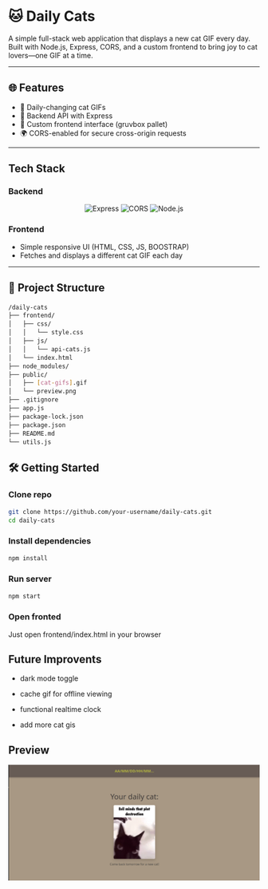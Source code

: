 # 🐱 Daily Cats

A simple full-stack web application that displays a new cat GIF every day.  
Built with Node.js, Express, CORS, and a custom frontend to bring joy to cat lovers—one GIF at a time.

---

## 🌐 Features

- 🐾 Daily-changing cat GIFs
- 🔁 Backend API with Express
- 🎨 Custom frontend interface (gruvbox pallet)
- 🌍 CORS-enabled for secure cross-origin requests

---

## Tech Stack

### Backend

<center>

![Express](https://img.shields.io/badge/Express.js-000000?style=for-the-badge&logo=express&logoColor=white)
![CORS](https://img.shields.io/badge/CORS-Enabled-blue?style=for-the-badge)
![Node.js](https://img.shields.io/badge/Node.js-339933?style=for-the-badge&logo=node.js&logoColor=white)

</center>

### Frontend

- Simple responsive UI (HTML, CSS, JS, BOOSTRAP)
- Fetches and displays a different cat GIF each day

---

## 📁 Project Structure

```sh
/daily-cats
├── frontend/
│   ├── css/
│   │   └── style.css
│   ├── js/
│   │   └── api-cats.js
│   └── index.html
├── node_modules/
├── public/
│   ├── [cat-gifs].gif
│   └── preview.png
├── .gitignore
├── app.js
├── package-lock.json
├── package.json
├── README.md
└── utils.js
```

## 🛠️ Getting Started

### Clone repo

```sh
git clone https://github.com/your-username/daily-cats.git
cd daily-cats
```

### Install dependencies

```sh
npm install
```

### Run server

```sh
npm start
```

### Open fronted

Just open frontend/index.html in your browser

## Future Improvents

- dark mode toggle

- cache gif for offline viewing

- functional realtime clock

- add more cat gis

## Preview

![preview](./public/preview.png)
